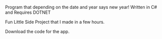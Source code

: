 Program that depending on the date and year says new year! Written in C# and Requires DOTNET


Fun Little Side Project that I made in a few hours.


Download the code for the app.
